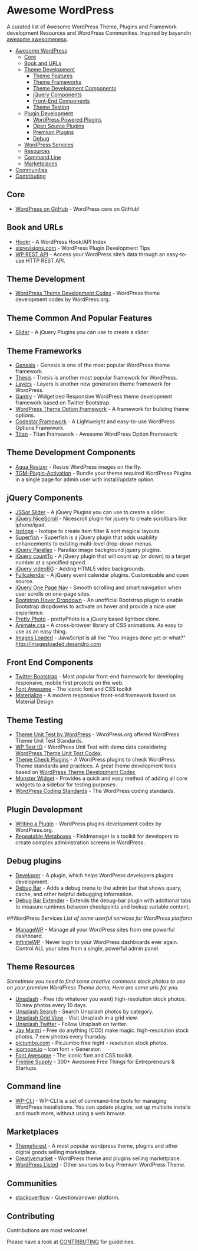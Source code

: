 # Awesome WordPress  

A curated list of Awesome WordPress Theme, Plugins and Framework development Resources and WordPress Communities. Inspired by bayandin [awesome awesomeness](https://github.com/bayandin/awesome-awesomeness).

- [Awesome WordPress](#awesome-wordpress)
	- [Core](#core)
	- [Book and URLs](#book-and-urls)
	- [Theme Development](#theme-development)
		- [Theme Features](#theme-common-and-popular-features)
	 	- [Theme Frameworks](#theme-frameworks)
	 	- [Theme Development Components](#theme-development-components)
	 	- [jQuery Components](#jquery-components)
	 	- [Front-End Components](#front-end-components)
		- [Theme Testing](#theme-testing)
	- [Plugin Development](#plugin-development)
		- [WordPress Powered Plugins](#wordpress-powered-plugins)
		- [Open Source Plugins](#open-source-plugins)	
		- [Premium Plugins](#premium-plugins)
		- [Debug](#debug-plugins)
	- [WordPress Services](#wordpress-services)
	- [Resources](#theme-resources)
	- [Command Line](#command-line)
	- [Marketplaces](#marketplaces)
- [Communities](#communities)
- [Contributing](#contributing)

## Core
* [WordPress on GitHub](https://github.com/WordPress/WordPress) - WordPress core on GitHub!

## Book and URLs
* [Hookr](http://hookr.io/) - A WordPress Hook/API Index
* [sixrevisions.com](http://sixrevisions.com/wordpress/wordpress-plugin-development-tips/) - WordPress Plugin Development Tips
* [WP REST API](http://wp-api.org/) - Access your WordPress site’s data through an easy-to-use HTTP REST API.
	
## Theme Development
* [WordPress Theme Development Codex](http://codex.wordpress.org/Theme_Development) - WordPress theme development codex by WordPress.org.

## Theme Common And Popular Features
* [Slider](http://www.jssor.com/) - A jQuery Plugins you can use to create a slider.

## Theme Frameworks
* [Genesis](http://my.studiopress.com/themes/genesis/) - Genesis is one of the most popular WordPress theme framework.
* [Thesis](http://diythemes.com/) - Thesis is another most popular framework for WordPress.
* [Layers](http://www.layerswp.com/) - Layers is another new generation theme framework for WordPress.
* [Gantry](http://gantry-framework.org/) - Widgetized Responsive WordPress theme development framework based on Twitter Bootstrap.
* [WordPress Theme Option Framework](https://wordpress.org/plugins/options-framework/) - A framework for building theme options.
* [Codestar Framework](http://codestarframework.com/) - A Lightweight and easy-to-use WordPress Options Framework.
* [Titan](https://github.com/gambitph/Titan-Framework) - Titan Framework - Awesome WordPress Option Framework

## Theme Development Components
* [Aqua Resizer](https://github.com/syamilmj/Aqua-Resizer) - Resize WordPress images on the fly.
* [TGM-Plugin-Activation](https://github.com/thomasgriffin/TGM-Plugin-Activation) - Bundle your theme required WordPress Plugins in a single page for admin user with install/update option. 

## jQuery Components
* [JSSor Slider](http://www.jssor.com/) - A jQuery Plugins you can use to create a slider.
* [jQuery.NiceScroll](https://github.com/inuyaksa/jquery.nicescroll) - Nicescroll plugin for jquery to create scrollbars like iphone/ipad.
* [Isotope](http://isotope.metafizzy.co/) - Isotope to create item filter & sort magical layouts.
* [Superfish](https://github.com/joeldbirch/superfish) - Superfish is a jQuery plugin that adds usability enhancements to existing multi-level drop-down menus.
* [jQuery Parallax](http://www.ianlunn.co.uk/plugins/jquery-parallax/) - Parallax image background jquery plugins.
* [jQuery countTo](https://github.com/mhuggins/jquery-countTo) - A jQuery plugin that will count up (or down) to a target number at a specified speed. 
* [jQuery videoBG](https://github.com/sydlawrence/jquery.videoBG) - Adding HTML5 video backgrounds.
* [Fullcalendar](http://fullcalendar.io/) - A jQuery event calendar plugins. Customizable and open source.
* [jQuery One Page Nav](https://github.com/davist11/jQuery-One-Page-Nav) - Smooth scrolling and smart navigation when user scrolls on one-page sites.
* [Bootstrap Hover Dropdown](https://github.com/CWSpear/bootstrap-hover-dropdown) - An unofficial Bootstrap plugin to enable Bootstrap dropdowns to activate on hover and provide a nice user experience.
* [Pretty Photo](https://github.com/scaron/prettyphoto) - prettyPhoto is a jQuery based lightbox clone.
* [Animate.css](https://github.com/daneden/animate.css) - A cross-browser library of CSS animations. As easy to use as an easy thing.
* [Images Loaded](https://github.com/desandro/imagesloaded) - JavaScript is all like "You images done yet or what?" 
http://imagesloaded.desandro.com

## Front End Components
* [Twitter Bootstrap](http://getbootstrap.com//) - Most popular front-end framework for developing responsive, mobile first projects on the web.
* [Font Awesome](http://fortawesome.github.io/Font-Awesome/) - The iconic font and CSS toolkit
* [Materialize](http://materializecss.com/) - A modern responsive front-end framework based on Material Design

## Theme Testing
* [Theme Unit Test by WordPress](http://codex.wordpress.org/Theme_Unit_Test) - WordPress.org offered WordPress Theme Unit Test Standards.
* [WP Test IO](http://wptest.io/) - WordPress Unit Test with demo data considering [WordPress Theme Unit Test Codex](http://codex.wordpress.org/Theme_Unit_Test).
* [Theme Check Plugins](https://wordpress.org/plugins/theme-check/) - A WordPress plugins to check WordPress Theme standards and practices. A great theme development tools based on [WordPress Theme Development Codex](http://codex.wordpress.org/Theme_Development) 
* [Monster Widget](https://wordpress.org/plugins/monster-widget/) - Provides a quick and easy method of adding all core widgets to a sidebar for testing purposes.
* [WordPress Coding Standards](http://codex.wordpress.org/WordPress_Coding_Standards) - The WordPress coding standards.
	
## Plugin Development
* [Writing a Plugin](http://codex.wordpress.org/Writing_a_Plugin) - WordPress plugins development codex by WordPress.org.
* [Repeatable Metaboxes](http://fieldmanager.org/) - Fieldmanager is a toolkit for developers to create complex administration screens in WordPress.

## Debug plugins
* [Developer](https://wordpress.org/plugins/developer/) - A plugin, which helps WordPress developers plugins development. 
* [Debug Bar](http://wordpress.org/plugins/debug-bar/) - Adds a debug menu to the admin bar that shows query, cache, and other helpful debugging information.
* [Debug Bar Extender](http://wordpress.org/plugins/debug-bar-extender/) - Extends the debug-bar plugin with additional tabs to measure runtimes between checkpoints and lookup variable content. 

##WordPress Services
*List of some userful services for WordPress platform*
* [ManageWP](https://managewp.com/) - Manage all your WordPress sites from one powerful dashboard.
* [InfiniteWP](http://infinitewp.com/) - Never login to your WordPress dashboards ever again. Control ALL your sites from a single, powerful admin panel.

## Theme Resources
*Sometimes you need to find some creative commons stock photos to use on your premium WordPress Theme demo, Here are some urls for you.*
* [Unsplash](https://unsplash.com/) - Free (do whatever you want) high-resolution stock photos. 10 new photos every 10 days.
* [Unsplash Search](http://www.arthurweill.fr/Unsplash/en) - Search Unsplash photos by category.
* [Unsplash Grid View](https://unsplash.com/grid) - Visit Unsplash in a grid view.
* [Unsplash Twitter](https://twitter.com/unsplash) - Follow Unsplash on twitter.
* [Jay Mantri](http://jaymantri.com/) - Free do anything (CC0) make magic. high-resolution stock photos. 7 new photos every thursday.
* [picjumbo.com](http://picjumbo.com/) - PicJumbo free hight - resolution stock photos.
* [icomoon.io](https://icomoon.io/) - Icon font + Generator.
* [Font Awesome](http://fortawesome.github.io/Font-Awesome/) - The iconic font and CSS toolkit.
* [Freebie Supply](http://freebie.supply/) - 300+ Awesome Free Things for Entrepreneurs & Startups.

## Command line
* [WP-CLI](http://wp-cli.org/) - WP-CLI is a set of command-line tools for managing WordPress installations. You can update plugins, set up multisite installs and much more, without using a web browse.

## Marketplaces
* [Themeforest](http://themeforest.net/) - A most popular wordpress theme, plugins and other digital goods selling marketplace.
* [Creativemarket](https://creativemarket.com/) - WordPress theme and plugins selling marketplace.
* [WordPress Listed](https://wordpress.org/themes/commercial/) - Other sources to buy Premium WordPress Theme.

## Communities
* [stackoverflow](http://stackoverflow.com/questions/tagged/wordpress) - Question/answer platform.

## Contributing

Contributions are most welcome!

Please have a look at [CONTRIBUTING](https://github.com/dropndot/awesome-wordpress/blob/master/CONTRIBUTING.md) for guidelines.
